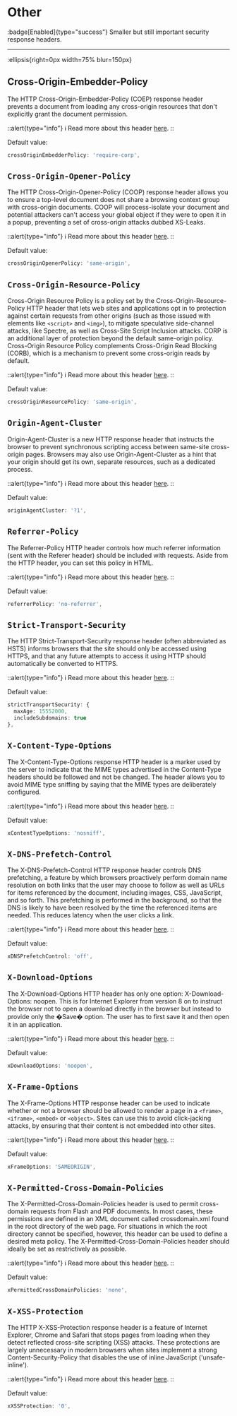 # Other

:badge[Enabled]{type="success"} Smaller but still important security response headers.

---

:ellipsis{right=0px width=75% blur=150px}

## Cross-Origin-Embedder-Policy

The HTTP Cross-Origin-Embedder-Policy (COEP) response header prevents a document from loading any cross-origin resources that don't explicitly grant the document permission.

::alert{type="info"}
ℹ Read more about this header [here](https://developer.mozilla.org/en-US/docs/Web/HTTP/Headers/Cross-Origin-Embedder-Policy).
::

Default value:

```ts
crossOriginEmbedderPolicy: 'require-corp',
```

## `Cross-Origin-Opener-Policy`

The HTTP Cross-Origin-Opener-Policy (COOP) response header allows you to ensure a top-level document does not share a browsing context group with cross-origin documents. COOP will process-isolate your document and potential attackers can't access your global object if they were to open it in a popup, preventing a set of cross-origin attacks dubbed XS-Leaks.

::alert{type="info"}
ℹ Read more about this header [here](https://developer.mozilla.org/en-US/docs/Web/HTTP/Headers/Cross-Origin-Opener-Policy).
::

Default value:

```ts
crossOriginOpenerPolicy: 'same-origin',
```

## `Cross-Origin-Resource-Policy`

Cross-Origin Resource Policy is a policy set by the Cross-Origin-Resource-Policy HTTP header that lets web sites and applications opt in to protection against certain requests from other origins (such as those issued with elements like `<script>` and `<img>`), to mitigate speculative side-channel attacks, like Spectre, as well as Cross-Site Script Inclusion attacks. CORP is an additional layer of protection beyond the default same-origin policy. Cross-Origin Resource Policy complements Cross-Origin Read Blocking (CORB), which is a mechanism to prevent some cross-origin reads by default.

::alert{type="info"}
ℹ Read more about this header [here](https://developer.mozilla.org/en-US/docs/Web/HTTP/Cross-Origin_Resource_Policy_(CORP)).
::

Default value:

```ts
crossOriginResourcePolicy: 'same-origin',
```

## `Origin-Agent-Cluster`

Origin-Agent-Cluster is a new HTTP response header that instructs the browser to prevent synchronous scripting access between same-site cross-origin pages. Browsers may also use Origin-Agent-Cluster as a hint that your origin should get its own, separate resources, such as a dedicated process.

::alert{type="info"}
ℹ Read more about this header [here](https://web.dev/origin-agent-cluster).
::

Default value:

```ts
originAgentCluster: '?1',
```

## `Referrer-Policy`

The Referrer-Policy HTTP header controls how much referrer information (sent with the Referer header) should be included with requests. Aside from the HTTP header, you can set this policy in HTML.

::alert{type="info"}
ℹ Read more about this header [here](https://developer.mozilla.org/en-US/docs/Web/HTTP/Headers/Referrer-Policy).
::

Default value:

```ts
referrerPolicy: 'no-referrer',
```

## `Strict-Transport-Security`

The HTTP Strict-Transport-Security response header (often abbreviated as HSTS) informs browsers that the site should only be accessed using HTTPS, and that any future attempts to access it using HTTP should automatically be converted to HTTPS.

::alert{type="info"}
ℹ Read more about this header [here](https://developer.mozilla.org/en-US/docs/Web/HTTP/Headers/Strict-Transport-Security).
::

Default value:

```ts
strictTransportSecurity: {
  maxAge: 15552000,
  includeSubdomains: true
},
```

## `X-Content-Type-Options`

The X-Content-Type-Options response HTTP header is a marker used by the server to indicate that the MIME types advertised in the Content-Type headers should be followed and not be changed. The header allows you to avoid MIME type sniffing by saying that the MIME types are deliberately configured.

::alert{type="info"}
ℹ Read more about this header [here](https://developer.mozilla.org/en-US/docs/Web/HTTP/Headers/X-Content-Type-Options).
::

Default value:

```ts
xContentTypeOptions: 'nosniff',
```

## `X-DNS-Prefetch-Control`

The X-DNS-Prefetch-Control HTTP response header controls DNS prefetching, a feature by which browsers proactively perform domain name resolution on both links that the user may choose to follow as well as URLs for items referenced by the document, including images, CSS, JavaScript, and so forth. This prefetching is performed in the background, so that the DNS is likely to have been resolved by the time the referenced items are needed. This reduces latency when the user clicks a link.

::alert{type="info"}
ℹ Read more about this header [here](https://developer.mozilla.org/en-US/docs/Web/HTTP/Headers/X-DNS-Prefetch-Control).
::

Default value:

```ts
xDNSPrefetchControl: 'off',
```

## `X-Download-Options`

The X-Download-Options HTTP header has only one option: X-Download-Options: noopen. This is for Internet Explorer from version 8 on to instruct the browser not to open a download directly in the browser but instead to provide only the �Save� option. The user has to first save it and then open it in an application.

::alert{type="info"}
ℹ Read more about this header [here](https://webtechsurvey.com/response-header/x-download-options).
::

Default value:

```ts
xDownloadOptions: 'noopen',
```

## `X-Frame-Options`

The X-Frame-Options HTTP response header can be used to indicate whether or not a browser should be allowed to render a page in a `<frame>`, `<iframe>`, `<embed>` or `<object>`. Sites can use this to avoid click-jacking attacks, by ensuring that their content is not embedded into other sites.

::alert{type="info"}
ℹ Read more about this header [here](https://developer.mozilla.org/en-US/docs/Web/HTTP/Headers/X-Frame-Options).
::

Default value:

```ts
xFrameOptions: 'SAMEORIGIN',
```

## `X-Permitted-Cross-Domain-Policies`

The X-Permitted-Cross-Domain-Policies header is used to permit cross-domain requests from Flash and PDF documents. In most cases, these permissions are defined in an XML document called crossdomain.xml found in the root directory of the web page. For situations in which the root directory cannot be specified, however, this header can be used to define a desired meta policy. The X-Permitted-Cross-Domain-Policies header should ideally be set as restrictively as possible.

::alert{type="info"}
ℹ Read more about this header [here](https://www.scip.ch/en/?labs.20180308#:~:text=The%20X%2DPermitted%2DCross%2D,documents%20for%20cross%2Ddomain%20requests.&text=The%20Public%2DKey%2DPins%20header,complexity%20and%20dwindling%20browser%20support.).
::

Default value:

```ts
xPermittedCrossDomainPolicies: 'none',
```

## `X-XSS-Protection`

The HTTP X-XSS-Protection response header is a feature of Internet Explorer, Chrome and Safari that stops pages from loading when they detect reflected cross-site scripting (XSS) attacks. These protections are largely unnecessary in modern browsers when sites implement a strong Content-Security-Policy that disables the use of inline JavaScript ('unsafe-inline').

::alert{type="info"}
ℹ Read more about this header [here](https://developer.mozilla.org/en-US/docs/Web/HTTP/Headers/X-XSS-Protection).
::

Default value:

```ts
xXSSProtection: '0',
```
